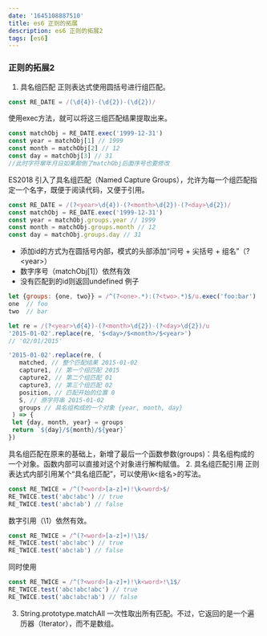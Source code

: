 ```yaml
---
date: '1645108887510'
title: es6 正则的拓展
description: es6 正则的拓展2
tags: [es6]
---
```

### 正则的拓展2
1. 具名组匹配
正则表达式使用圆括号进行组匹配。
```javascript
const RE_DATE = /(\d{4})-(\d{2})-(\d{2})/
```
使用exec方法，就可以将这三组匹配结果提取出来。
```javascript
const matchObj = RE_DATE.exec('1999-12-31')
const year = matchObj[1] // 1999
const month = matchObj[2] // 12
const day = matchObj[3] // 31
//此时字符窜年月日如果颠倒了matchObj后面序号也要修改
```
ES2018 引入了具名组匹配（Named Capture Groups），允许为每一个组匹配指定一个名字，既便于阅读代码，又便于引用。
```javascript
const RE_DATE = /(?<year>\d{4})-(?<month>\d{2})-(?<day>\d{2})/
const matchObj = RE_DATE.exec('1999-12-31')
const year = matchObj.groups.year // 1999
const month = matchObj.groups.month // 12
const day = matchObj.groups.day // 31
```
 - 添加id的方式为在圆括号内部，模式的头部添加“问号 + 尖括号 + 组名”（?\<year\>）
 - 数字序号（matchObj[1]）依然有效
 - 没有匹配到的id则返回undefined
例子
```javascript
let {groups: {one, two}} = /^(?<one>.*):(?<two>.*)$/u.exec('foo:bar')
one  // foo
two  // bar
```
```javascript
let re = /(?<year>\d{4})-(?<month>\d{2})-(?<day>\d{2})/u
'2015-01-02'.replace(re, '$<day>/$<month>/$<year>')
// '02/01/2015'
```
```javascript
'2015-01-02'.replace(re, (
   matched, // 整个匹配结果 2015-01-02
   capture1, // 第一个组匹配 2015
   capture2, // 第二个组匹配 01
   capture3, // 第三个组匹配 02
   position, // 匹配开始的位置 0
   S, // 原字符串 2015-01-02
   groups // 具名组构成的一个对象 {year, month, day}
 ) => {
 let {day, month, year} = groups
 return `${day}/${month}/${year}`
})
```
具名组匹配在原来的基础上，新增了最后一个函数参数(groups)：具名组构成的一个对象。函数内部可以直接对这个对象进行解构赋值。
2. 具名组匹配引用
正则表达式内部引用某个“具名组匹配”，可以使用\k<组名>的写法。
```javascript
const RE_TWICE = /^(?<word>[a-z]+)!\k<word>$/
RE_TWICE.test('abc!abc') // true
RE_TWICE.test('abc!ab') // false
```
数字引用（\1）依然有效。
```javascript
const RE_TWICE = /^(?<word>[a-z]+)!\1$/
RE_TWICE.test('abc!abc') // true
RE_TWICE.test('abc!ab') // false
```
同时使用
```javascript
const RE_TWICE = /^(?<word>[a-z]+)!\k<word>!\1$/
RE_TWICE.test('abc!abc!abc') // true
RE_TWICE.test('abc!abc!ab') // false
```
3. String.prototype.matchAll
一次性取出所有匹配。不过，它返回的是一个遍历器（Iterator），而不是数组。

